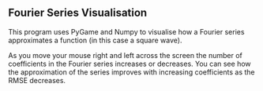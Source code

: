 ## Fourier Series Visualisation 
This program uses PyGame and Numpy to visualise how a Fourier series approximates a function (in this case a square wave). 

As you move your mouse right and left across the screen the number of coefficients in the Fourier series increases or decreases. You can see how the approximation of the series improves with increasing coefficients as the RMSE decreases. 

